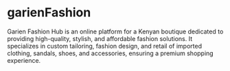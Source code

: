 # garienFashion
Garien Fashion Hub is an online platform for a Kenyan boutique dedicated to providing high-quality, stylish, and affordable fashion solutions. It specializes in custom tailoring, fashion design, and retail of imported clothing, sandals, shoes, and accessories, ensuring a premium shopping experience.
